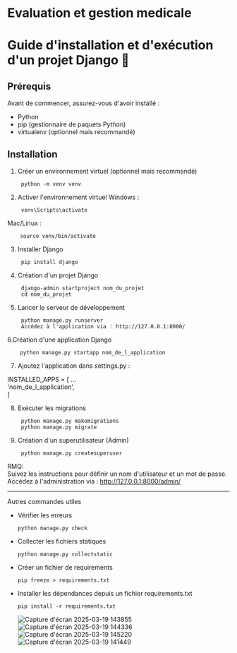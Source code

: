 # Evaluation et gestion medicale

# Guide d'installation et d'exécution d'un projet Django 🚀

## Prérequis
Avant de commencer, assurez-vous d'avoir installé :

- Python 
- pip (gestionnaire de paquets Python)
- virtualenv (optionnel mais recommandé)

## Installation
1. Créer un environnement virtuel (optionnel mais recommandé)

        python -m venv venv
   
2. Activer l'environnement virtuel
Windows :

        venv\Scripts\activate
   
Mac/Linux :

        source venv/bin/activate  
        
3. Installer Django

        pip install django
   
4. Création d'un projet Django

        django-admin startproject nom_du_projet  
        cd nom_du_projet  
5. Lancer le serveur de développement

        python manage.py runserver  
        Accédez à l'application via : http://127.0.0.1:8000/

6.Création d'une application Django

        python manage.py startapp nom_de_l_application  
        
7. Ajoutez l'application dans settings.py :


INSTALLED_APPS = [
    ...  
    'nom_de_l_application',  
]  

8. Exécuter les migrations

        python manage.py makemigrations  
        python manage.py migrate  
        
9. Création d'un superutilisateur (Admin)

        python manage.py createsuperuser  

RMQ:     
Suivez les instructions pour définir un nom d'utilisateur et un mot de passe.
Accédez à l'administration via : http://127.0.0.1:8000/admin/

_______________________________________________________________________________

Autres commandes utiles
- Vérifier les erreurs

      python manage.py check 

- Collecter les fichiers statiques

      python manage.py collectstatic  
    
- Créer un fichier de requirements

      pip freeze > requirements.txt  
    
- Installer les dépendances depuis un fichier requirements.txt

      pip install -r requirements.txt  
     ![Capture d'écran 2025-03-19 143855](https://github.com/user-attachments/assets/b29abc8e-c569-4b90-88a1-a5567951b11b)
![Capture d'écran 2025-03-19 144336](https://github.com/user-attachments/assets/e64cf6c7-58e0-4540-bd41-b1e4eb49e129)
![Capture d'écran 2025-03-19 145220](https://github.com/user-attachments/assets/4262a485-13c2-441c-981b-3dcc1dbc4e92)
![Capture d'écran 2025-03-19 141449](https://github.com/user-attachments/assets/aadd07f8-7970-4a02-86b2-0d649594a628)

